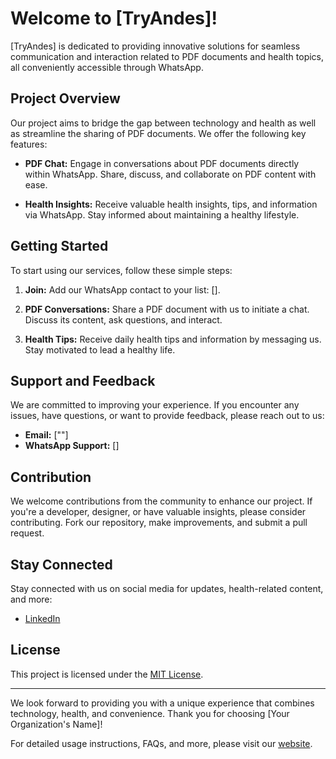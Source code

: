# Welcome to [TryAndes]!

[TryAndes] is dedicated to providing innovative solutions for seamless communication and interaction related to PDF documents and health topics, all conveniently accessible through WhatsApp.

## Project Overview

Our project aims to bridge the gap between technology and health as well as streamline the sharing of PDF documents. We offer the following key features:

- **PDF Chat:** Engage in conversations about PDF documents directly within WhatsApp. Share, discuss, and collaborate on PDF content with ease.

- **Health Insights:** Receive valuable health insights, tips, and information via WhatsApp. Stay informed about maintaining a healthy lifestyle.

## Getting Started

To start using our services, follow these simple steps:

1. **Join:** Add our WhatsApp contact to your list: [].

2. **PDF Conversations:** Share a PDF document with us to initiate a chat. Discuss its content, ask questions, and interact.

3. **Health Tips:** Receive daily health tips and information by messaging us. Stay motivated to lead a healthy life.

## Support and Feedback

We are committed to improving your experience. If you encounter any issues, have questions, or want to provide feedback, please reach out to us:

- **Email:** [""]
- **WhatsApp Support:** []

## Contribution

We welcome contributions from the community to enhance our project. If you're a developer, designer, or have valuable insights, please consider contributing. Fork our repository, make improvements, and submit a pull request.

## Stay Connected

Stay connected with us on social media for updates, health-related content, and more:

- [LinkedIn](https://www.linkedin.com/company/tryandes/)

## License

This project is licensed under the [MIT License](LICENSE).

---

We look forward to providing you with a unique experience that combines technology, health, and convenience. Thank you for choosing [Your Organization's Name]!

For detailed usage instructions, FAQs, and more, please visit our [website](https://tryandes.com).

